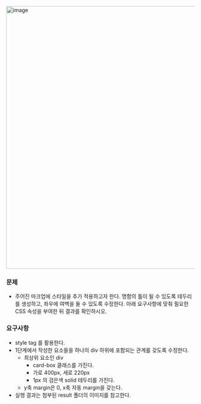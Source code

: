 <img width="703" height="702" alt="image" src="https://github.com/user-attachments/assets/8d442099-0ca5-4690-b702-8888073a8aa4" />

### 문제
- 주어진 마크업에 스타일을 추가 적용하고자 한다. 명함의 틀이 될 수 있도록 테두리를 생성하고, 좌우에 여백을 둘 수 있도록 수정한다. 아래 요구사항에 맞춰 필요한 CSS 속성을 부여한 뒤 결과를 확인하시오.

### 요구사항
- style tag 를 활용한다. 
- 1단계에서 작성한 요소들을 하나의 div 하위에 포함되는 관계를 갖도록 수정한다. 
  - 최상위 요소인 div 
    - card-box 클래스를 가진다. 
    - 가로 400px, 세로 220px 
    - 1px 의 검은색 solid 테두리를 가진다. 
  - y축 margin은 0, x축 자동 margin을 갖는다. 
- 실행 결과는 첨부된 result 폴더의 이미지를 참고한다.
